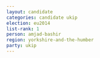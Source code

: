 ```yaml
---
layout: candidate
categories: candidate ukip
election: eu2014
list-rank: 1
person: amjad-bashir
region: yorkshire-and-the-humber
party: ukip
---
```

